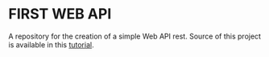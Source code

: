 # FIRST WEB API
A repository for the creation of a simple Web API rest.
Source of this project is available in this [tutorial](https://docs.microsoft.com/en-us/aspnet/core/tutorials/first-web-api?view=aspnetcore-2.1).
